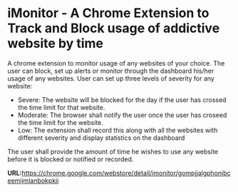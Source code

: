 <h1>iMonitor - A Chrome Extension to Track and Block usage of addictive website by time</h1>
<p>A chrome extension to monitor usage of any websites of your choice. The user can block, set up alerts or monitor through the dashboard his/her usage of any websites. User can set up three levels of severity for any website:
	<ul>
		<li>Severe: The website will be blocked for the day if the user has crossed the time limit for that website.</li>
		<li>Moderate: The browser shall notify the user once the user has croseed the time limit for the website.</li>
		<li>Low: The extension shall record this along with all the websites with different severity and display statistics on the dashboard</li>
	</ul>
	The user shall provide the amount of time he wishes to use any website before it is blocked or notified or recorded.
</p>
<b>URL:</b><a href="https://chrome.google.com/webstore/detail/imonitor/gompjjalgphonibceemijmlanbokpkii">https://chrome.google.com/webstore/detail/imonitor/gompjjalgphonibceemijmlanbokpkii</a>